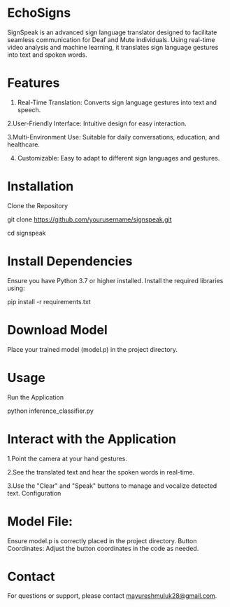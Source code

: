 # EchoSigns

SignSpeak is an advanced sign language translator designed to facilitate seamless communication for Deaf and Mute individuals. Using real-time video analysis and machine learning, it translates sign language gestures into text and spoken words.

# Features
1. Real-Time Translation: Converts sign language gestures into text and speech.

2.User-Friendly Interface: Intuitive design for easy interaction.

3.Multi-Environment Use: Suitable for daily conversations, education, and healthcare.

4. Customizable: Easy to adapt to different sign languages and gestures.



# Installation

Clone the Repository

git clone https://github.com/yourusername/signspeak.git

cd signspeak



# Install Dependencies

Ensure you have Python 3.7 or higher installed. Install the required libraries using:

pip install -r requirements.txt



# Download Model

Place your trained model (model.p) in the project directory.



# Usage

Run the Application

python inference_classifier.py




# Interact with the Application


1.Point the camera at your hand gestures.

2.See the translated text and hear the spoken words in real-time.

3.Use the "Clear" and "Speak" buttons to manage and vocalize detected text.
Configuration



# Model File:

Ensure model.p is correctly placed in the project directory.
Button Coordinates: Adjust the button coordinates in the code as needed.


# Contact
For questions or support, please contact mayureshmuluk28@gmail.com.

